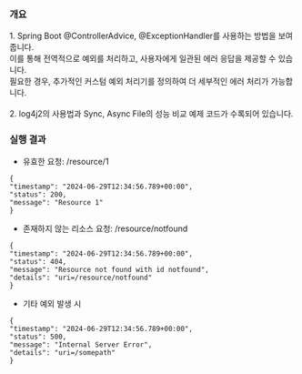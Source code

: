 
<h3> 개요 </h3>
1. Spring Boot @ControllerAdvice, @ExceptionHandler를 사용하는 방법을 보여줍니다. <br/>
이를 통해 전역적으로 예외를 처리하고, 사용자에게 일관된 에러 응답을 제공할 수 있습니다. <br/>
필요한 경우, 추가적인 커스텀 예외 처리기를 정의하여 더 세부적인 에러 처리가 가능합니다. <br/>
<br/>
2. log4j2의 사용법과 Sync, Async File의 성능 비교 예제 코드가 수록되어 있습니다.

<h3> 실행 결과 </h3>

- 유효한 요청: /resource/1
```
{
"timestamp": "2024-06-29T12:34:56.789+00:00",
"status": 200,
"message": "Resource 1"
}
```

- 존재하지 않는 리소스 요청: /resource/notfound

```
{
"timestamp": "2024-06-29T12:34:56.789+00:00",
"status": 404,
"message": "Resource not found with id notfound",
"details": "uri=/resource/notfound"
}
```

- 기타 예외 발생 시

```
{
"timestamp": "2024-06-29T12:34:56.789+00:00",
"status": 500,
"message": "Internal Server Error",
"details": "uri=/somepath"
}
```
